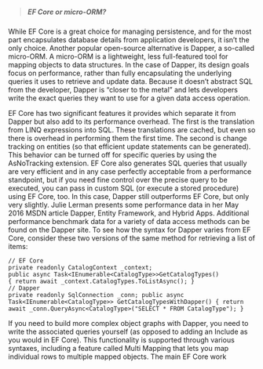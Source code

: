 > ##### EF Core or micro-ORM?
While EF Core is a great choice for managing persistence, and for the most part encapsulates database details from application developers, it isn’t the only choice. Another popular open-source alternative is Dapper, a so-called micro-ORM. A micro-ORM is a lightweight, less full-featured tool for mapping objects to data structures. In the case of Dapper, its design goals focus on performance, rather than fully encapsulating the underlying queries it uses to retrieve and update data. Because it doesn’t abstract SQL from the developer, Dapper is “closer to the metal” and lets developers write the exact queries they want to use for a given data access operation.

EF Core has two significant features it provides which separate it from Dapper but also add to its performance overhead. The first is the translation from LINQ expressions into SQL. These translations are cached, but even so there is overhead in performing them the first time. The second is change tracking on entities (so that efficient update statements can be generated). This behavior can be turned off for specific queries by using the AsNoTracking extension. EF Core also generates SQL queries that usually are very efficient and in any case perfectly acceptable from a performance standpoint, but if you need fine control over the precise query to be executed, you can pass in custom SQL (or execute a stored procedure) using EF Core, too. In this case, Dapper still outperforms EF Core, but only very slightly. Julie Lerman presents some performance data in her May 2016 MSDN article Dapper, Entity Framework, and Hybrid Apps. Additional performance benchmark data for a variety of data access methods can be found on the Dapper site.
To see how the syntax for Dapper varies from EF Core, consider these two versions of the same method for retrieving a list of items:
``` CSharp
// EF Core 
private readonly CatalogContext _context;
public async Task<IEnumerable<CatalogType>>GetCatalogTypes() 
{ return await _context.CatalogTypes.ToListAsync(); } 
// Dapper 
private readonly SqlConnection _conn; public async Task<IEnumerable<CatalogType>> GetCatalogTypesWithDapper() { return await _conn.QueryAsync<CatalogType>("SELECT * FROM CatalogType"); }
 ```
If you need to build more complex object graphs with Dapper, you need to write the associated queries yourself (as opposed to adding an Include as you would in EF Core). This functionality is supported through various syntaxes, including a feature called Multi Mapping that lets you map individual rows to multiple mapped objects.
The main EF Core work
